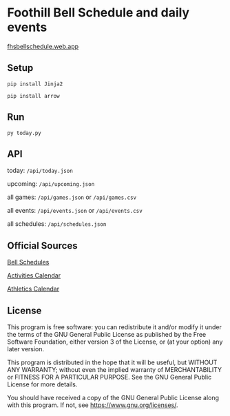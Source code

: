 # Foothill Bell Schedule and daily events
[fhsbellschedule.web.app](https://fhsbellschedule.web.app)

## Setup
`pip install Jinja2`

`pip install arrow`
## Run
`py today.py`

## API
today: `/api/today.json`

upcoming: `/api/upcoming.json`

all games: `/api/games.json` or `/api/games.csv`

all events: `/api/events.json` or `/api/events.csv`

all schedules: `/api/schedules.json`

## Official Sources
[Bell Schedules](https://www.tustin.k12.ca.us/foothill/about-our-school/bell-schedule)

[Activities Calendar](https://www.tustin.k12.ca.us/foothill/activities/asb/activities-calendar)

[Athletics Calendar](https://www.tustin.k12.ca.us/foothill/athletics/athletics-calendar)

## License
This program is free software: you can redistribute it and/or modify
it under the terms of the GNU General Public License as published by
the Free Software Foundation, either version 3 of the License, or
(at your option) any later version.

This program is distributed in the hope that it will be useful,
but WITHOUT ANY WARRANTY; without even the implied warranty of
MERCHANTABILITY or FITNESS FOR A PARTICULAR PURPOSE.  See the
GNU General Public License for more details.

You should have received a copy of the GNU General Public License
along with this program.  If not, see <https://www.gnu.org/licenses/>.
